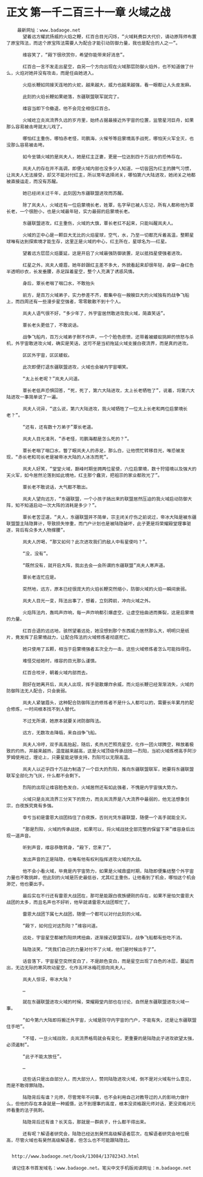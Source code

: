 # 正文 第一千二百三十一章 火域之战
        最新网址：www.badaoge.net
          望着远方耀武扬威的火焰之鞭，红百合目光闪烁，“火域耗费巨大代价，请动原阵师布置了原宝阵法，而这个原宝阵法需要人为配合才能引动防御力量，我也是配合的人之一”。
      
          维容笑了，“殿下很欣赏你，希望你能带来好消息”。
      
          红百合一言不发走出星空，自另一个方向出现在火域那层防御火焰外，也不知道做了什么，火焰对她并没有攻击，而是任由她进入。
      
          火焰长鞭如同接天连地的火蛇，越来越大，威力也越来越强，看一眼都让人头皮发麻。
      
          此刻的火焰长鞭如果砸落，东疆联盟联军就完了。
      
          维容当即下令撤退，他不会完全相信红百合。
      
          火域屹立炎岚流界久远的岁月里，始终占据最接近外宇宙的位置，监管星河巨舟，如果那么容易被击垮就太儿戏了。
      
          哪怕红主重伤，哪怕赤老怪，司鹏海，火候爷等启蒙境高手战死，哪怕天火军全灭，也没那么容易被击垮。
      
          如今坐镇火域的是岚夫人，她是红主正妻，更是一位达到四十万战力的恐怖存在。
      
          岚夫人的存在并不高调，即便火域内部也没多少人知道，一切皆因为红主的脾气习惯，让岚夫人无法接受，却又不能对付红主，所以常年选择闭关，哪怕第六大陆进攻，她闭关之地都被直接运走，而没有苏醒。
      
          她已经闭关过千年，此刻因为东疆联盟进攻而苏醒。
      
          除了岚夫人，火域还有一位启蒙境长老，姓覃，名字早已被人忘记，所有人都称他为覃长老，一个很胆小，也是火域最年轻，实力最弱的启蒙境长老。
      
          东疆联盟进攻，红主重伤，火域的大旗，覃长老扛不起来，只能叫醒岚夫人。
      
          火域的正中心是一颗巨大无比的火焰星球，空气，水，乃至一切都充斥着高温，整颗星球唯有达到探索境才能生存，这里正是火域的中心，红主所在，星球名为——红星。
      
          望着远方层层火焰蔓延，这是开启了火域最强防御装置，足以抵挡星使强者进攻。
      
          红星之外，岚夫人蹙眉，她年龄跟红主差不多大，外貌看起来却很年轻，身穿一身红色半透明纱衣，长发垂腰，赤足踩着星空，整个人充满了诱惑风情。
      
          身后，覃长老咽了咽口水，不敢抬头
      
          前方，是百万火域弟子，实力参差不齐，都集中在一艘艘巨大的火域独有的战争飞船上，而四周还有一些漫步星空强者，零零散散不到十个人。
      
          岚夫人语气很不好，“多少年了，外宇宙居然敢进攻我火域，简直笑话”。
      
          覃长老头更低了，不敢说话。
      
          战争飞船内，百万火域弟子默不作声，一个个脸色悲愤，还带着被蝼蚁挑衅的愤怒与杀机，外宇宙敢进攻火域，确实是笑话，这可不是当初拖延火域支援白夜流界，而是真的进攻。
      
          区区外宇宙，区区蝼蚁。
      
          此次即便打退东疆联盟进攻，火域也会被内宇宙嘲笑。
      
          “太上长老呢？”岚夫人问道。
      
          覃长老低声恐惧回答，“死，死了，第六大陆进攻，太上长老牺牲了”，说着，将第六大陆进攻一事简单说了一遍。
      
          岚夫人诧异，“这么说，第六大陆进攻，我火域牺牲了一位太上长老和两位启蒙境长老？”。
      
          “还有，还有数十万弟子”覃长老道。
      
          岚夫人目光凌冽，“赤老怪，司鹏海都是怎么死的？”。
      
          覃长老咽了咽口水，瞥了眼岚夫人的赤足，那么白，让他慌忙转移目光，唯恐被发现，“赤长老和司长老是被帝冰大陆的人冰冻而死”。
      
          岚夫人好笑，“堂堂火域，巅峰时期坐拥两位星使，六位启蒙境，数十狩猎境以及强大的天火军，如今居然沦落到如此境地，红主那个蠢货，把祖宗的家业都败光了”。
      
          覃长老不敢说话，大气都不敢出。
      
          岚夫人望向远方，“东疆联盟，一个小孩子搞出来的联盟居然压迫的我火域启动防御大阵，知不知道启动一次大阵的消耗是多少？”。
      
          覃长老苦涩道，“夫人，东疆联盟并不简单，宗主闭关疗伤之前说过，帝冰大陆是被东疆联盟盟主陆隐算计，导致损失惨重，而门户计划也是被陆隐破坏，此子更是将荣耀殿堂理事驱逐，背后有众多大人物撑腰”。
      
          岚夫人厉喝，“那又如何？此次进攻我们的敌人中有星使吗？”。
      
          “没，没有”。
      
          “既然没有，就开启大阵，我出去会一会所谓的东疆联盟”岚夫人寒声道。
      
          覃长老连忙应是。
      
          突然地，远方，原本已经很庞大的火焰长鞭突然缩小，防御火域的火焰一瞬间衰弱。
      
          岚夫人目光一变，阵法出事了，想着，立刻跨前，冲向火域之外。
      
          火焰阵法内，轰鸣声炸响，每一声炸响都引爆虚空，让虚空扭曲进而撕裂，这是启蒙境的力量。
      
          红百合退的远远地，骇然望着远处，她没想到那个东西威力居然那么大，明明只是纸片，竟发挥了启蒙境战力，让配合阵法的火域修炼者彻底死亡。
      
          她只使用了五颗，相当于启蒙境强者五次全力一击，这些火域修炼者怎么可能挡得住。
      
          难怪交给她时，维容的目光那么谨慎。
      
          红百合咬牙，朝着火域内部而去。
      
          刚好在她离开后，岚夫人出现，挥手驱散爆炸余威，而火焰长鞭已经渐渐消失，火域的防御阵法无人配合，只会衰弱。
      
          岚夫人紧皱眉头，这种配合防御阵法的修炼者不是什么人都可以的，需要长年累月的配合修炼，一时间根本找不到人替代。
      
          不过无所谓，她原本就要关闭防御阵法。
      
          远方，无数攻击降临，来自战争飞船。
      
          岚夫人冷哼，双手高高抬起，随后，炙热光芒照亮星空，化作一团火球腾空，释放着极致的灼热，并越来越热，温度越来越高，这是火域顶级传承战技——烈阳，当初火域炼榜高手阿沙罗姆使用过，理论上，只要星能足够支持，烈阳可以无限高温。
      
          岚夫人以近乎四十万战力制造了一个巨大的烈阳，推向东疆联盟联军，她要将东疆联盟联军全部化为飞灰，什么都不会剩下。
      
          烈阳的出现让维容脸色发白，火域居然还有如此强者，不愧是内宇宙强大势力。
      
          火域只是炎岚流界三分天下的势力，而炎岚流界是八大流界中最弱的，他无法想象剑宗，白夜族究竟有多强。
      
          幸亏当初是雷恩大战团挡住了白夜族，否则光凭东疆联盟，随便一个高手就能全灭。
      
          “那是烈阳，火域的传承战技，如果可以，将火域战技全部完整的保留下来”维容身后出现一道声音。
      
          听到声音，维容恭敬转身，“殿下，您来了”。
      
          发出声音的正是陆隐，也唯有他有权利指挥进攻火域的大战。
      
          他不会小看火域，毕竟是内宇宙势力，如果是火域鼎盛时期，陆隐即便集结整个外宇宙力量也不敢挑衅，但此刻的火域是历史最低谷，尤其红主重伤，让他看到了机会，哪怕这个机会渺茫，他也要出手。
      
          最后实在不行还有雷恩大战团在，那可是能跟白夜族硬刚的存在，如果不是怕欠雷恩大战团的太多，而且名声也不好听，他早就请雷恩大战团帮忙了。
      
          雷恩大战团下属七大战团，随便一个都可以对付此刻的火域。
      
          “殿下，如何应对这烈阳？”维容问道。
      
          远处，宇宙星空都被烈阳烘烤扭曲，逐渐接近联盟军队，战争飞船都有些吃不消。
      
          陆隐淡笑，“凭我们自己的力量对付不了火域，他们是时候出手了”。
      
          话音落下，宇宙星空突然变白了，不是颜色变白，而是星空出现了白色的冰层，蔓延而出，无边无际的寒风吹动星空，化作五环冰梅花掠向岚夫人。
      
          岚夫人惊讶，帝冰大陆？
      
          …
      
          就在东疆联盟进攻火域的时候，荣耀殿堂内部也在讨论，自然是东疆联盟进攻火域一事。
      
          “如今第六大陆即将搬迁外宇宙，火域是防守内宇宙的门户，不能有失，还是让东疆联盟住手吧”。
      
          “不错，一旦火域战败，炎岚流界格局就会有变化，更重要的是陆隐此子进攻欲望太强，必须遏制”。
      
          “此子不能太放任”。
      
          …
      
          这些话只是出自部分人，而大部分人，赞同陆隐进攻火域，倒不是对火域有什么意见，而是不敢得罪陆隐。
      
          陆隐背后有谁？元师，尽管常年不问事，也不会利用自己对教导过的人的影响力做什么，但他的存在本身就是一种威慑，达不到理事的高度，根本没资格跟元师对话，更没资格对元师看重的法子挑刺。
      
          陆隐背后还有谁？长天岛，那就是一群疯子，什么都干得出来。
      
          还有呢？解语者研究会，陆隐已经达到昊然高级解语者层次，在解语者研究会地位极高，尽管火域也有昊然高级解语者，但怎么也不可能跟陆隐比。
      
      
      http://www.badaoge.net/book/13084/13782343.html
      
      请记住本书首发域名：www.badaoge.net。笔尖中文手机版阅读网址：m.badaoge.net
